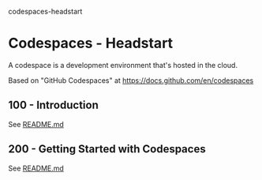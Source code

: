 codespaces-headstart
# Codespaces - Headstart

A codespace is a development environment that's hosted in the cloud.

Based on "GitHub Codespaces" at https://docs.github.com/en/codespaces

## 100 - Introduction 

See [README.md](./100/README.md)

## 200 - Getting Started with Codespaces

See [README.md](./200/README.md)
